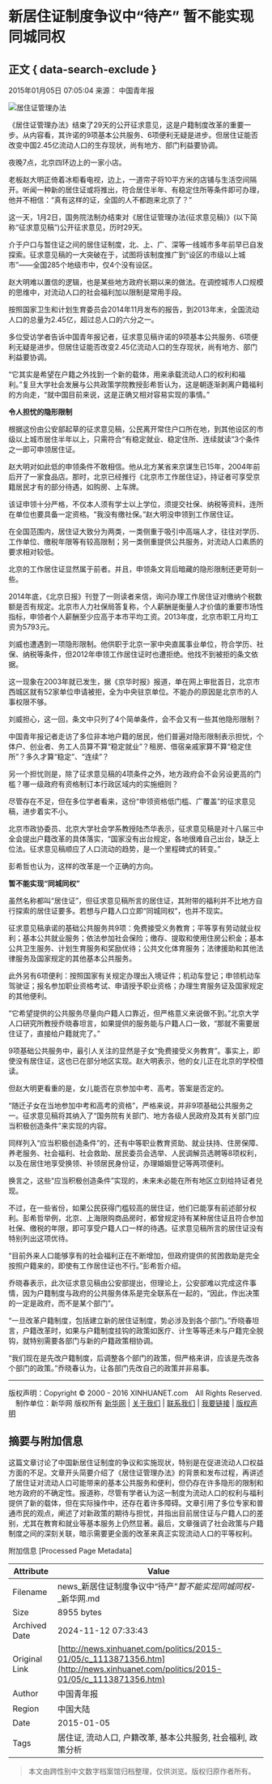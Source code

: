 # 新居住证制度争议中“待产” 暂不能实现同城同权

## 正文 { data-search-exclude }


2015年01月05日 07:05:04 来源： 中国青年报

![居住证管理办法](http://www.xinhuanet.com/xilan/imgs/1113871356_14204126293061n.jpg)

《居住证管理办法》结束了29天的公开征求意见，这是户籍制度改革的重要一步。从内容看，其许诺的9项基本公共服务、6项便利无疑是进步。但居住证能否改变中国2.45亿流动人口的生存现状，尚有地方、部门利益要协调。

夜晚7点，北京四环边上的一家小店。

老板赵大明正倚着冰柜看电视，边上，一道帘子将10平方米的店铺与生活空间隔开。听闻一种新的居住证或将推出，符合居住半年、有稳定住所等条件即可办理，他并不相信：“真有这样的证，全国的人不都跑来北京了？”

这一天，1月2日，国务院法制办结束对《居住证管理办法(征求意见稿)》(以下简称“征求意见稿”)公开征求意见，历时29天。

介于户口与暂住证之间的居住证制度，北、上、广、深等一线城市多年前早已自发探索。征求意见稿的一大突破在于，试图将该制度推广到“设区的市级以上城市”——全国285个地级市中，仅4个没有设区。

赵大明难以置信的逻辑，也是某些地方政府长期以来的做法。在调控城市人口规模的思维中，对流动人口的社会福利加以限制是常用手段。

按照国家卫生和计划生育委员会2014年11月发布的报告，到2013年末，全国流动人口的总量为2.45亿，超过总人口的六分之一。

多位受访学者告诉中国青年报记者，征求意见稿许诺的9项基本公共服务、6项便利无疑是进步。但居住证能否改变2.45亿流动人口的生存现状，尚有地方、部门利益要协调。

“它其实是希望在户籍之外找到一个新的载体，用来承载流动人口的权利和福利。”复旦大学社会发展与公共政策学院教授彭希哲认为，这是朝逐渐剥离户籍福利的方向走，“就中国目前来说，这是正确又相对容易实现的事情。”

**令人担忧的隐形限制**

根据这份由公安部起草的征求意见稿，公民离开常住户口所在地，到其他设区的市级以上城市居住半年以上，只需符合“有稳定就业、稳定住所、连续就读”3个条件之一即可申领居住证。

赵大明对如此低的申领条件不敢相信。他从北方某省来京谋生已15年，2004年前后开了一家食品店。那时，北京已经推行《北京市工作居住证》，持证者可享受京籍居民才有的部分待遇，如购房、上车牌。

该证申领十分严格，不仅本人须有学士以上学位，须提交社保、纳税等资料，连所在单位也要具备一定资格。“我没有缴社保。”赵大明没申领到工作居住证。

在全国范围内，居住证大致分为两类，一类侧重于吸引中高端人才，往往对学历、工作单位、缴税年限等有较高限制；另一类侧重提供公共服务，对流动人口素质的要求相对较低。

北京的工作居住证显然属于前者。并且，申领条文背后暗藏的隐形限制还更苛刻一些。

2014年底，《北京日报》刊登了一则读者来信，询问办理工作居住证对缴纳个税数额是否有规定。北京市人力社保局答复称，个人薪酬是衡量人才价值的重要市场性指标，申领者个人薪酬至少应高于本市平均工资。2013年度，北京市职工月均工资为5793元。

刘威也遭遇到一项隐形限制。他供职于北京一家中央直属事业单位，符合学历、社保、纳税等条件，但2012年申领工作居住证时也遭拒绝。他找不到被拒的条文依据。

这一现象在2003年就已发生，据《京华时报》报道，单在网上审批首日，北京市西城区就有52家单位申请被拒，全为中央驻京单位。不能办的原因是北京市的人事权限不够。

刘威担心，这一回，条文中只列了4个简单条件，会不会又有一些其他隐形限制？

中国青年报记者走访了多位非本地户籍的居民，他们普遍对隐形限制表示担忧，个体户、创业者、务工人员算不算“稳定就业”？租房、借宿亲戚家算不算“稳定住所”？多久才算“稳定”、“连续”？

另一个担忧则是，除了征求意见稿的4项条件之外，地方政府会不会另设更高的门槛？哪一级政府有资格制订本行政区域内的实施细则？

尽管存在不足，但在多位学者看来，这份“申领资格低门槛、广覆盖”的征求意见稿，进步着实不小。

北京市政协委员、北京大学社会学系教授陆杰华表示，征求意见稿是对十八届三中全会提出户籍改革的具体落实，“国家没有出台规定，各地很难自己出台，缺乏上位法。征求意见稿顺应了人口流动的趋势，是一个里程碑式的转变。”

彭希哲也认为，这样的改革是一个正确的方向。

**暂不能实现“同城同权”**

虽然名称都叫“居住证”，但征求意见稿所言的居住证，其附带的福利并不比地方自行探索的居住证要多。若想与户籍人口立即“同城同权”，也并不现实。

征求意见稿承诺的基础公共服务共9项：免费接受义务教育；平等享有劳动就业权利；基本公共就业服务；依法参加社会保险；缴存、提取和使用住房公积金；基本公共卫生服务、计划生育服务和奖励优待；公共文化体育服务；法律援助和其他法律服务及国家规定的其他基本公共服务。

此外另有6项便利：按照国家有关规定办理出入境证件；机动车登记；申领机动车驾驶证；报名参加职业资格考试、申请授予职业资格；办理生育服务证及国家规定的其他便利。

“它希望提供的公共服务尽量向户籍人口靠近，但严格意义来说做不到。”北京大学人口研究所教授乔晓春坦言，如果提供的服务能与户籍人口一致，“那就不需要居住证了，直接给户籍就完了。”

9项基础公共服务中，最引人关注的显然是子女“免费接受义务教育”。事实上，即使没有居住证，这也已在部分地区实现。赵大明表示，他的女儿正在北京的学校借读。

但赵大明更看重的是，女儿能否在京参加中考、高考。答案是否定的。

“随迁子女在当地参加中考和高考的资格”，严格来说，并非9项基础公共服务之一。征求意见稿将其纳入了“国务院有关部门、地方各级人民政府及其有关部门应当积极创造条件”来实现的内容。

同样列入“应当积极创造条件”的，还有中等职业教育资助、就业扶持、住房保障、养老服务、社会福利、社会救助、居民委员会选举、人民调解员选聘等8项权利，以及在居住地享受换领、补领居民身份证，办理婚姻登记等两项便利。

换言之，这些“应当积极创造条件”实现的，未来未必能在所有地区立刻给持证者兑现。

不过，在一些省份，如果公民获得门槛较高的居住证，他们已能享有前述部分权利。彭希哲举例，北京、上海限购商品房时，都曾规定持有某种居住证且符合参加社保、缴税的年限，即可享受户籍人口一样的待遇。征求意见稿所言的居住证没有特别列出这项优待。

“目前外来人口能够享有的社会福利正在不断增加，但政府提供的贫困救助是完全按照户籍来的，即使有工作居住证也不行。”彭希哲介绍。

乔晓春表示，此次征求意见稿由公安部提出，但理论上，公安部难以完成这件事情，因为户籍制度与政府的公共服务体系是完全联系在一起的，“因此，作出决策的一定是政府，而不是某个部门”。

“一旦改革户籍制度，包括建立新的居住证制度，势必涉及到各个部门。”乔晓春坦言，户籍改革时，如果与户籍制度挂钩的政策如医疗、计生等等还未与户籍完全脱钩，就特别需要各部门与新的户籍政策相协调。

“我们现在是先改户籍制度，后调整各个部门的政策，但严格来讲，应该是先改各个部门的政策。”乔晓春认为，让各部门先改自己的政策并非易事。

---

版权声明：Copyright © 2000 - 2016 XINHUANET.com　All Rights Reserved. 　制作单位：新华网 版权所有 [新华网](http://www.xinhuanet.com) | [关于我们](http://www.xinhuanet.com/aboutus.htm) | [联系我们](http://news.xinhuanet.com/way.htm) | [我要链接](http://www.xinhuanet.com/linktous.htm) | [版权声明](http://www.xinhuanet.com/xinhua_copyright.htm)

## 摘要与附加信息

<!-- tcd_abstract -->
这篇文章讨论了中国新居住证制度的争议和实施现状，特别是在促进流动人口权益方面的不足。文章开头简要介绍了《居住证管理办法》的背景和发布过程，再讲述了居住证对流动人口可能带来的基本公共服务和便利，但仍存在许多隐形的限制和地方政府的不确定性。报道称，尽管有学者认为这一制度为流动人口的权利与福利提供了新的载体，但在实际操作中，还存在着许多障碍。文章引用了多位专家和普通市民的观点，阐述了对新政策的期待与担忧，并指出目前居住证与户籍人口的差别，尤其在教育和就业等基本服务上仍然显著。最后，文章强调了社会政策与户籍制度之间的深刻关联，暗示需要更全面的改革来真正实现流动人口的平等权利。
<!-- tcd_abstract_end -->

附加信息 [Processed Page Metadata]

| Attribute       | Value                                  |
|-----------------|----------------------------------------|
| Filename        | news_新居住证制度争议中“待产”_暂不能实现同城同权_-_新华网.md                             |
| Size            | 8955 bytes                           |
| Archived Date   | 2024-11-12 07:33:43                             |
| Original Link   | [http://news.xinhuanet.com/politics/2015-01/05/c_1113871356.htm](http://news.xinhuanet.com/politics/2015-01/05/c_1113871356.htm)                       |
| Author          | 中国青年报                               |
| Region          | 中国大陆                               |
| Date            | 2015-01-05                                 |
| Tags            | 居住证, 流动人口, 户籍改革, 基本公共服务, 社会福利, 政策分析                                 |
>
> 本文由跨性别中文数字档案馆归档整理，仅供浏览。版权归原作者所有。
>